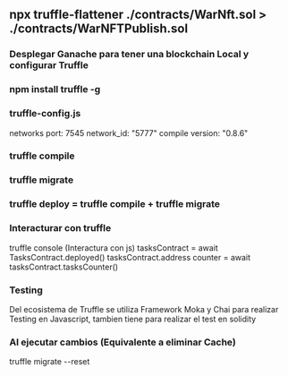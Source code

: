 ## npx truffle-flattener ./contracts/WarNft.sol > ./contracts/WarNFTPublish.sol

### Desplegar Ganache para tener una blockchain Local y configurar Truffle

### npm install truffle -g 

### truffle-config.js
 networks port: 7545
network_id: "5777"
 compile version: "0.8.6"
### truffle compile
### truffle migrate
### truffle deploy =  truffle compile + truffle migrate

### Interacturar con truffle
 truffle console (Interactura con js)
 tasksContract = await TasksContract.deployed()
tasksContract.address
counter = await tasksContract.tasksCounter()

### Testing
Del ecosistema de Truffle se utiliza Framework Moka y Chai para realizar Testing en Javascript, tambien tiene para realizar el test en solidity

### Al ejecutar cambios (Equivalente a eliminar Cache)
   truffle migrate --reset